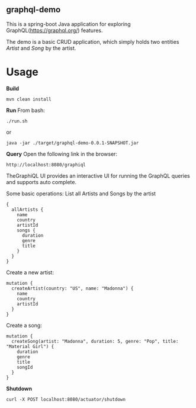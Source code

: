 ## graphql-demo
This is a spring-boot Java application for exploring GraphQL(https://graphql.org/) features.

The demo is a basic CRUD application, which simply holds two entities *Artist* and *Song* by the artist. 

# Usage
__Build__
```
mvn clean install
```
__Run__
From bash:
```
./run.sh
```

or
```
java -jar ./target/graphql-demo-0.0.1-SNAPSHOT.jar
```

__Query__
Open the following link in the browser:
```
http://localhost:8080/graphiql
```
TheGraphiQL UI provides an interactive UI for running the GraphQL queries and supports auto complete.

Some basic operations:
List all Artists and Songs by the artist
```
{
  allArtists {
    name
    country
    artistId
    songs {
      duration
      genre
      title
    }
  }
}
```

Create a new artist:
```
mutation {
  createArtist(country: "US", name: "Madonna") {
    name
    country
    artistId
  }
}
```

Create a song:
```
mutation {
  createSong(artist: "Madonna", duration: 5, genre: "Pop", title: "Material Girl") {
    duration
    genre
    title
    songId
  }
}
```

__Shutdown__
```
curl -X POST localhost:8080/actuator/shutdown
```